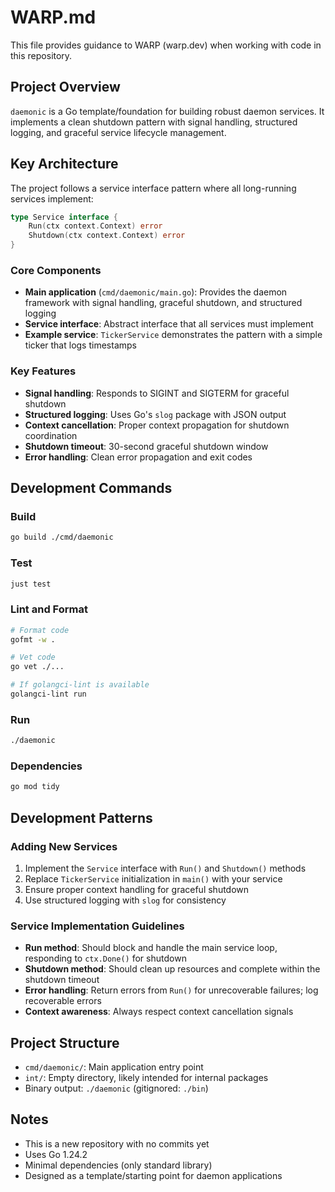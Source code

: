 # WARP.md

This file provides guidance to WARP (warp.dev) when working with code in this repository.

## Project Overview

`daemonic` is a Go template/foundation for building robust daemon services. It implements a clean shutdown pattern with signal handling, structured logging, and graceful service lifecycle management.

## Key Architecture

The project follows a service interface pattern where all long-running services implement:
```go
type Service interface {
    Run(ctx context.Context) error
    Shutdown(ctx context.Context) error
}
```

### Core Components

- **Main application** (`cmd/daemonic/main.go`): Provides the daemon framework with signal handling, graceful shutdown, and structured logging
- **Service interface**: Abstract interface that all services must implement
- **Example service**: `TickerService` demonstrates the pattern with a simple ticker that logs timestamps

### Key Features

- **Signal handling**: Responds to SIGINT and SIGTERM for graceful shutdown
- **Structured logging**: Uses Go's `slog` package with JSON output
- **Context cancellation**: Proper context propagation for shutdown coordination
- **Shutdown timeout**: 30-second graceful shutdown window
- **Error handling**: Clean error propagation and exit codes

## Development Commands

### Build
```bash
go build ./cmd/daemonic
```

### Test
```bash
just test
```

### Lint and Format
```bash
# Format code
gofmt -w .

# Vet code
go vet ./...

# If golangci-lint is available
golangci-lint run
```

### Run
```bash
./daemonic
```

### Dependencies
```bash
go mod tidy
```

## Development Patterns

### Adding New Services

1. Implement the `Service` interface with `Run()` and `Shutdown()` methods
2. Replace `TickerService` initialization in `main()` with your service
3. Ensure proper context handling for graceful shutdown
4. Use structured logging with `slog` for consistency

### Service Implementation Guidelines

- **Run method**: Should block and handle the main service loop, responding to `ctx.Done()` for shutdown
- **Shutdown method**: Should clean up resources and complete within the shutdown timeout
- **Error handling**: Return errors from `Run()` for unrecoverable failures; log recoverable errors
- **Context awareness**: Always respect context cancellation signals

## Project Structure

- `cmd/daemonic/`: Main application entry point
- `int/`: Empty directory, likely intended for internal packages
- Binary output: `./daemonic` (gitignored: `./bin`)

## Notes

- This is a new repository with no commits yet
- Uses Go 1.24.2
- Minimal dependencies (only standard library)
- Designed as a template/starting point for daemon applications
